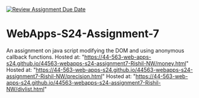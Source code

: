 [![Review Assignment Due Date](https://classroom.github.com/assets/deadline-readme-button-24ddc0f5d75046c5622901739e7c5dd533143b0c8e959d652212380cedb1ea36.svg)](https://classroom.github.com/a/cdqffI9o)
# WebApps-S24-Assignment-7
An assignment on java script modifying the DOM and using anonymous callback functions.
Hosted at: "https://44-563-web-apps-s24.github.io/44563-webapps-s24-assignment7-Rishil-NW/money.html"
Hosted at: "https://44-563-web-apps-s24.github.io/44563-webapps-s24-assignment7-Rishil-NW/precision.html"
Hosted at: "https://44-563-web-apps-s24.github.io/44563-webapps-s24-assignment7-Rishil-NW/divlist.html"
